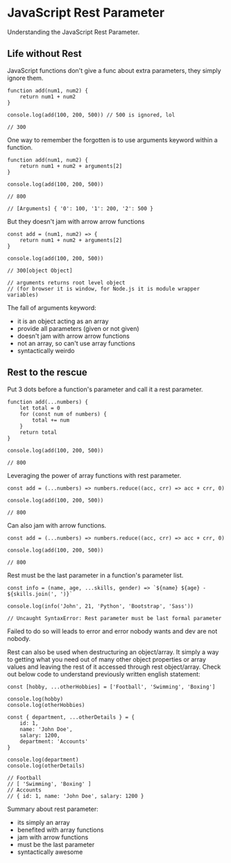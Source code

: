 # JavaScript Rest Parameter

Understanding the JavaScript Rest Parameter.

## Life without Rest

JavaScript functions don't give a func about extra parameters, they simply ignore them.
```
function add(num1, num2) {
    return num1 + num2
}

console.log(add(100, 200, 500)) // 500 is ignored, lol

// 300
```

One way to remember the forgotten is to use arguments keyword within a function.
```
function add(num1, num2) {
    return num1 + num2 + arguments[2]
}

console.log(add(100, 200, 500))

// 800

// [Arguments] { '0': 100, '1': 200, '2': 500 }
```

But they doesn't jam with arrow arrow functions
```
const add = (num1, num2) => {
    return num1 + num2 + arguments[2]
}

console.log(add(100, 200, 500))

// 300[object Object]

// arguments returns root level object 
// (for browser it is window, for Node.js it is module wrapper variables)
```

The fall of arguments keyword:

- it is an object acting as an array
- provide all parameters (given or not given)
- doesn't jam with arrow arrow functions
- not an array, so can't use array functions
- syntactically weirdo

## Rest to the rescue

Put 3 dots before a function's parameter and call it a rest parameter.
```
function add(...numbers) {
    let total = 0
    for (const num of numbers) {
        total += num
    }
    return total
}

console.log(add(100, 200, 500))

// 800
```

Leveraging the power of array functions with rest parameter.
```
const add = (...numbers) => numbers.reduce((acc, crr) => acc + crr, 0)

console.log(add(100, 200, 500))

// 800
```

Can also jam with arrow functions.
```
const add = (...numbers) => numbers.reduce((acc, crr) => acc + crr, 0)

console.log(add(100, 200, 500))

// 800
```

Rest must be the last parameter in a function's parameter list.
```
const info = (name, age, ...skills, gender) => `${name} ${age} - ${skills.join(', ')}`

console.log(info('John', 21, 'Python', 'Bootstrap', 'Sass'))

// Uncaught SyntaxError: Rest parameter must be last formal parameter
```
Failed to do so will leads to error and error nobody wants and dev are not nobody.

Rest can also be used when destructuring an object/array. It simply a way to getting what you need out of many other object properties or array values and leaving the rest of it accessed through rest object/array. Check out below code to understand previously written english statement:
```
const [hobby, ...otherHobbies] = ['Football', 'Swimming', 'Boxing']

console.log(hobby)
console.log(otherHobbies)

const { department, ...otherDetails } = {
    id: 1,
    name: 'John Doe',
    salary: 1200,
    department: 'Accounts'
}

console.log(department)
console.log(otherDetails)

// Football
// [ 'Swimming', 'Boxing' ]
// Accounts
// { id: 1, name: 'John Doe', salary: 1200 }
```

Summary about rest parameter:

- its simply an array
- benefited with array functions
- jam with arrow functions
- must be the last parameter
- syntactically awesome